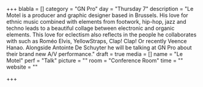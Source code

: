 +++
blabla = []
category = "GN Pro"
day = "Thursday 7"
description = "Le Motel is a producer and graphic designer based in Brussels. His love for ethnic music combined with elements from footwork, hip-hop, jazz and techno leads to a beautiful collage between electronic and organic elements. This love for eclectism also reflects in the people he collaborates with such as Roméo Elvis, YellowStraps, Clap! Clap! Or recently Veence Hanao. Alongside Antointe De Schuyter he will be talking at GN Pro about their brand new A/V performance."
draft = true
media = []
name = "Le Motel"
perf = "Talk"
picture = ""
room = "Conference Room"
time = ""
website = ""

+++
